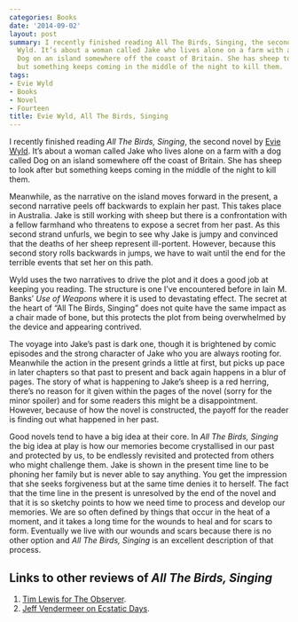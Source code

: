 ```yaml
---
categories: Books
date: '2014-09-02'
layout: post
summary: I recently finished reading All The Birds, Singing, the second novel by Evie
  Wyld. It’s about a woman called Jake who lives alone on a farm with a dog called
  Dog on an island somewhere off the coast of Britain. She has sheep to look after
  but something keeps coming in the middle of the night to kill them.
tags:
- Evie Wyld
- Books
- Novel
- Fourteen
title: Evie Wyld, All The Birds, Singing
---
```


I recently finished reading _All The Birds, Singing_, the second novel by [Evie Wyld](http://www.eviewyld.com). It’s about a woman called Jake who lives alone on a farm with a dog called Dog on an island somewhere off the coast of Britain. She has sheep to look after but something keeps coming in the middle of the night to kill them.

Meanwhile, as the narrative on the island moves forward in the present, a second narrative peels off backwards to explain her past. This takes place in Australia. Jake is still working with sheep but there is a confrontation with a fellow farmhand who threatens to expose a secret from her past. As this second strand unfurls, we begin to see why Jake is jumpy and convinced that the deaths of her sheep represent ill-portent. However, because this second story rolls backwards in jumps, we have to wait until the end for the terrible events that set her on this path.

Wyld uses the two narratives to drive the plot and it does a good job at keeping you reading. The structure is one I’ve encountered before in Iain M. Banks’ _Use of Weapons_ where it is used to devastating effect. The secret at the heart of “All The Birds, Singing” does not quite have the same impact as a chair made of bone, but this protects the plot from being overwhelmed by the device and appearing contrived.

The voyage into Jake’s past is dark one, though it is brightened by comic episodes and the strong character of Jake who you are always rooting for. Meanwhile the action in the present grinds a little at first, but picks up pace in later chapters so that past to present and back again happens in a blur of pages. The story of what is happening to Jake’s sheep is a red herring, there’s no reason for it given within the pages of the novel (sorry for the minor spoiler) and for some readers this might be a disappointment. However, because of how the novel is constructed, the payoff for the reader is finding out what happened in her past.

Good novels tend to have a big idea at their core. In _All The Birds, Singing_ the big idea at play is how our memories become crystallised in our past and protected by us, to be endlessly revisited and protected from others who might challenge them. Jake is shown in the present time line to be phoning her family but is never able to say anything. You get the impression that she seeks forgiveness but at the same time denies it to herself. The fact that the time line in the present is unresolved by the end of the novel and that it is so sketchy points to how we need time to process and develop our memories. We are so often defined by things that occur in the heat of a moment, and it takes a long time for the wounds to heal and for scars to form. Eventually we live with our wounds and scars because there is no other option and _All The Birds, Singing_ is an excellent description of that process.

## Links to other reviews of _All The Birds, Singing_

1. [Tim Lewis for The Observer](http://www.theguardian.com/books/2013/jun/30/evie-wyld-birds-singing-review).
2. [Jeff Vendermeer on Ecstatic Days](http://www.jeffvandermeer.com/2014/07/02/review-all-the-birds-singing-by-evie-wyld/).